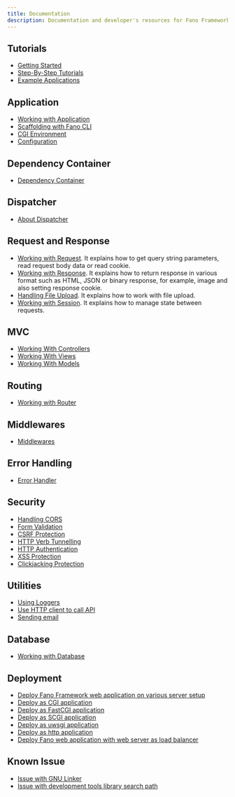 ```yaml
---
title: Documentation
description: Documentation and developer's resources for Fano Framework, web application framework for modern Pascal programming language
---
```


## Tutorials

- [Getting Started](/getting-started)
- [Step-By-Step Tutorials](/tutorials)
- [Example Applications](/examples)

## Application

- [Working with Application](/working-with-application)
- [Scaffolding with Fano CLI](/scaffolding-with-fano-cli)
- [CGI Environment](/environment)
- [Configuration](/configuration)

## Dependency Container

- [Dependency Container](/dependency-container)

## Dispatcher

- [About Dispatcher](/dispatcher)

## Request and Response

- [Working with Request](/working-with-request). It explains how to get query string parameters, read request body data or read cookie.
- [Working with Response](/working-with-response). It explains how to return response in various format such as HTML, JSON or binary response, for example, image and also setting response cookie.
- [Handling File Upload](/handling-file-upload). It explains how to work with file upload.
- [Working with Session](/working-with-session). It explains how to manage state between requests.

## MVC

- [Working With Controllers](/working-with-controllers)
- [Working With Views](/working-with-views)
- [Working With Models](/working-with-models)

## Routing

- [Working with Router](/working-with-router)

## Middlewares

- [Middlewares](/middlewares)

## Error Handling

- [Error Handler](/error-handler)

## Security

- [Handling CORS](/security/handling-cors)
- [Form Validation](/security/form-validation)
- [CSRF Protection](/security/csrf-protection)
- [HTTP Verb Tunnelling](/security/http-verb-tunnelling)
- [HTTP Authentication](/security/http-authentication)
- [XSS Protection](/security/xss-protection)
- [Clickjacking Protection](/security/clickjacking-protection)

## Utilities

- [Using Loggers](/utilities/using-loggers)
- [Use HTTP client to call API](/utilities/http-clients)
- [Sending email](/utilities/sending-email)

## Database

- [Working with Database](/database)

## Deployment

- [Deploy Fano Framework web application on various server setup](/deployment)
- [Deploy as CGI application](/deployment/cgi)
- [Deploy as FastCGI application](/deployment/fastcgi)
- [Deploy as SCGI application](/deployment/scgi)
- [Deploy as uwsgi application](/deployment/uwsgi)
- [Deploy as http application](/deployment/standalone-web-server)
- [Deploy Fano web application with web server as load balancer](/deployment/load-balancer-setup)

## Known Issue
- [Issue with GNU Linker](/known-issues#issue-with-gnu-linker)
- [Issue with development tools library search path](/known-issues#issue-with-gcc-library-search-path)
